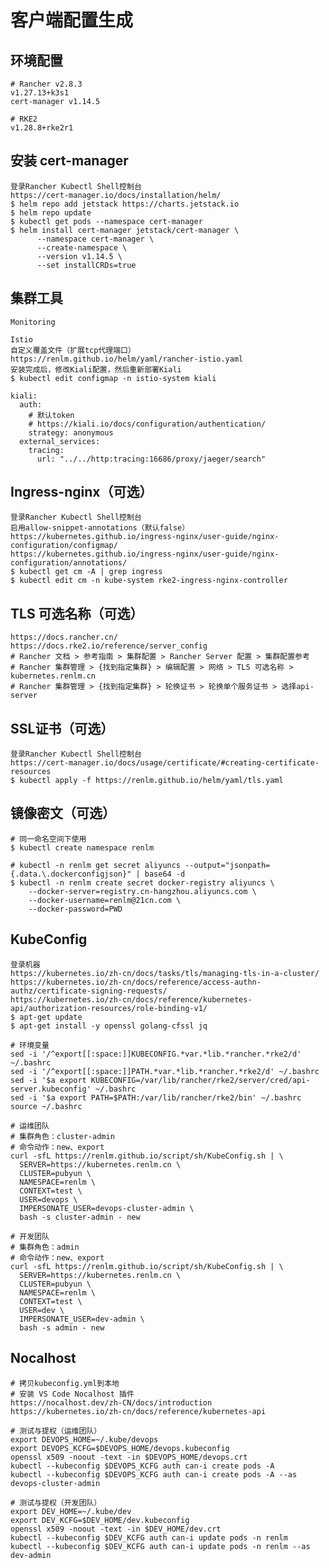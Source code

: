 # 客户端配置生成

## 环境配置
	# Rancher v2.8.3
	v1.27.13+k3s1
	cert-manager v1.14.5
	
	# RKE2
	v1.28.8+rke2r1
	
## 安装 cert-manager
	登录Rancher Kubectl Shell控制台
	https://cert-manager.io/docs/installation/helm/
	$ helm repo add jetstack https://charts.jetstack.io
	$ helm repo update
	$ kubectl get pods --namespace cert-manager
	$ helm install cert-manager jetstack/cert-manager \
		  --namespace cert-manager \
		  --create-namespace \
		  --version v1.14.5 \
		  --set installCRDs=true
	
## 集群工具
	Monitoring
	
	Istio
	自定义覆盖文件（扩展tcp代理端口）
	https://renlm.github.io/helm/yaml/rancher-istio.yaml
	安装完成后，修改Kiali配置，然后重新部署Kiali
	$ kubectl edit configmap -n istio-system kiali
```
kiali:
  auth:
  	# 默认token
  	# https://kiali.io/docs/configuration/authentication/
    strategy: anonymous
  external_services:
    tracing:
      url: "../../http:tracing:16686/proxy/jaeger/search"
```
		  
## Ingress-nginx（可选）
	登录Rancher Kubectl Shell控制台
	启用allow-snippet-annotations（默认false）
	https://kubernetes.github.io/ingress-nginx/user-guide/nginx-configuration/configmap/
	https://kubernetes.github.io/ingress-nginx/user-guide/nginx-configuration/annotations/
	$ kubectl get cm -A | grep ingress
	$ kubectl edit cm -n kube-system rke2-ingress-nginx-controller
		  
## TLS 可选名称（可选）
	https://docs.rancher.cn/
	https://docs.rke2.io/reference/server_config
	# Rancher 文档 > 参考指南 > 集群配置 > Rancher Server 配置 > 集群配置参考
	# Rancher 集群管理 > {找到指定集群} > 编辑配置 > 网络 > TLS 可选名称 > kubernetes.renlm.cn
	# Rancher 集群管理 > {找到指定集群} > 轮换证书 > 轮换单个服务证书 > 选择api-server
	
## SSL证书（可选）
	登录Rancher Kubectl Shell控制台
	https://cert-manager.io/docs/usage/certificate/#creating-certificate-resources
	$ kubectl apply -f https://renlm.github.io/helm/yaml/tls.yaml
	
## 镜像密文（可选）
	# 同一命名空间下使用
	$ kubectl create namespace renlm
	
	# kubectl -n renlm get secret aliyuncs --output="jsonpath={.data.\.dockerconfigjson}" | base64 -d
	$ kubectl -n renlm create secret docker-registry aliyuncs \
	  	--docker-server=registry.cn-hangzhou.aliyuncs.com \
	  	--docker-username=renlm@21cn.com \
	  	--docker-password=PWD

## KubeConfig
	登录机器
	https://kubernetes.io/zh-cn/docs/tasks/tls/managing-tls-in-a-cluster/
	https://kubernetes.io/zh-cn/docs/reference/access-authn-authz/certificate-signing-requests/
	https://kubernetes.io/zh-cn/docs/reference/kubernetes-api/authorization-resources/role-binding-v1/
	$ apt-get update
	$ apt-get install -y openssl golang-cfssl jq
	
```	
# 环境变量
sed -i '/^export[[:space:]]KUBECONFIG.*var.*lib.*rancher.*rke2/d' ~/.bashrc
sed -i '/^export[[:space:]]PATH.*var.*lib.*rancher.*rke2/d' ~/.bashrc
sed -i '$a export KUBECONFIG=/var/lib/rancher/rke2/server/cred/api-server.kubeconfig' ~/.bashrc
sed -i '$a export PATH=$PATH:/var/lib/rancher/rke2/bin' ~/.bashrc
source ~/.bashrc
```
	
```
# 运维团队
# 集群角色：cluster-admin
# 命令动作：new、export
curl -sfL https://renlm.github.io/script/sh/KubeConfig.sh | \
  SERVER=https://kubernetes.renlm.cn \
  CLUSTER=pubyun \
  NAMESPACE=renlm \
  CONTEXT=test \
  USER=devops \
  IMPERSONATE_USER=devops-cluster-admin \
  bash -s cluster-admin - new
```

```
# 开发团队
# 集群角色：admin
# 命令动作：new、export
curl -sfL https://renlm.github.io/script/sh/KubeConfig.sh | \
  SERVER=https://kubernetes.renlm.cn \
  CLUSTER=pubyun \
  NAMESPACE=renlm \
  CONTEXT=test \
  USER=dev \
  IMPERSONATE_USER=dev-admin \
  bash -s admin - new
```

## Nocalhost
	# 拷贝kubeconfig.yml到本地
	# 安装 VS Code Nocalhost 插件
	https://nocalhost.dev/zh-CN/docs/introduction
	https://kubernetes.io/zh-cn/docs/reference/kubernetes-api
	
```	
# 测试与提权（运维团队）
export DEVOPS_HOME=~/.kube/devops
export DEVOPS_KCFG=$DEVOPS_HOME/devops.kubeconfig
openssl x509 -noout -text -in $DEVOPS_HOME/devops.crt
kubectl --kubeconfig $DEVOPS_KCFG auth can-i create pods -A
kubectl --kubeconfig $DEVOPS_KCFG auth can-i create pods -A --as devops-cluster-admin
```

```	
# 测试与提权（开发团队）
export DEV_HOME=~/.kube/dev
export DEV_KCFG=$DEV_HOME/dev.kubeconfig
openssl x509 -noout -text -in $DEV_HOME/dev.crt
kubectl --kubeconfig $DEV_KCFG auth can-i update pods -n renlm
kubectl --kubeconfig $DEV_KCFG auth can-i update pods -n renlm --as dev-admin
```
